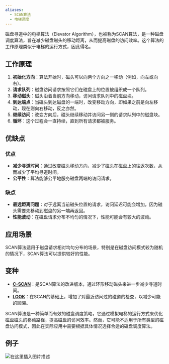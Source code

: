 ```yaml
---
aliases:
  - SCAN算法
  - 电梯调度
---
```


磁盘寻道中的电梯算法（Elevator Algorithm），也被称为SCAN算法，是一种磁盘调度算法，旨在减少磁盘磁头的移动距离，从而提高磁盘的访问效率。这个算法的工作原理类似于电梯的运行方式，因此得名。

## 工作原理

1. **初始化方向**：算法开始时，磁头可以向两个方向之一移动（例如，向左或向右）。
2. **请求队列**：磁盘访问请求按照它们在磁盘上的位置被组织成一个队列。
3. **移动磁头**：磁头沿着当前方向移动，访问请求队列中的磁盘块。
4. **到达端点**：当磁头到达磁盘的一端时，改变移动方向，即如果之前是向左移动，现在则向右移动，反之亦然。
5. **继续访问**：改变方向后，磁头继续移动并访问另一侧的请求队列中的磁盘块。
6. **循环**：这个过程会一直持续，直到所有请求都被服务。

## 优缺点

### 优点

- **减少寻道时间**：通过改变磁头移动方向，减少了磁头在磁盘上的往返次数，从而减少了平均寻道时间。
- **公平性**：算法能够公平地服务磁盘两端的访问请求。

### 缺点

- **最远距离问题**：对于远离当前磁头位置的请求，访问延迟可能会增加，因为磁头需要先移动到磁盘的另一端再返回。
- **性能波动**：在磁盘请求分布不均匀的情况下，性能可能会有较大的波动。

## 应用场景

SCAN算法适用于磁盘请求相对均匀分布的场景，特别是在磁盘访问模式较为随机的情况下，SCAN算法可以提供较好的性能。

## 变种

- **[C-SCAN](C-SCAN.md)**：是SCAN算法的改进版本，通过环形移动磁头来进一步减少寻道时间。
- **[LOOK](LOOK.md)**：在SCAN的基础上，增加了对最近访问过的磁道的检查，以减少可能的回溯。

SCAN算法是一种简单而有效的磁盘调度策略，它通过模拟电梯的运行方式来优化磁盘磁头的移动路径，提高磁盘的访问效率。然而，它可能不适用于所有类型的磁盘访问模式，因此在实际应用中需要根据具体情况选择合适的磁盘调度算法。

## 例子

![在这里插入图片描述](https://pic-1257412153.cos.ap-nanjing.myqcloud.com/images/2024/07/06/20200408181128552-19f393.png)